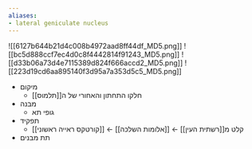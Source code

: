 ```yaml
---
aliases:
- lateral geniculate nucleus
---
```

![[6127b644b21d4c008b4972aad8ff44df_MD5.png]]
![[bc5d888ccf7ec4d0c8f4442814f91243_MD5.png]]
![[d33b06a73d4e7115389d824f666accd2_MD5.png]]
![[223d19cd6aa895140f3d95a7a353d5c5_MD5.png]]
- מיקום
	- חלקו התחתון והאחורי של ה[[תלמוס]]
- מבנה
	- גופי תא
- תפקיד
	- קלט מ[[רשתית העין]] ← [[אלומות השלכה]] ← [[קורטקס ראייה ראשוני]]
- תת מבנים